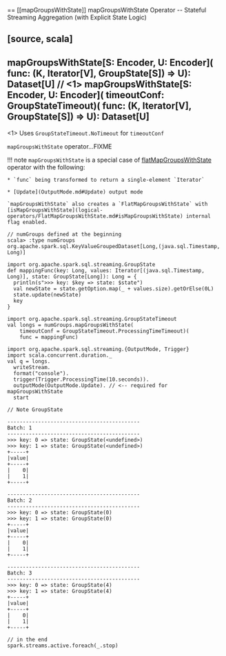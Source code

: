 == [[mapGroupsWithState]] mapGroupsWithState Operator -- Stateful Streaming Aggregation (with Explicit State Logic)

[source, scala]
----
mapGroupsWithState[S: Encoder, U: Encoder](
  func: (K, Iterator[V], GroupState[S]) => U): Dataset[U] // <1>
mapGroupsWithState[S: Encoder, U: Encoder](
  timeoutConf: GroupStateTimeout)(
  func: (K, Iterator[V], GroupState[S]) => U): Dataset[U]
----
<1> Uses `GroupStateTimeout.NoTimeout` for `timeoutConf`

`mapGroupsWithState` operator...FIXME

!!! note
    `mapGroupsWithState` is a special case of [flatMapGroupsWithState](spark-sql-streaming-KeyValueGroupedDataset-flatMapGroupsWithState.md) operator with the following:

    * `func` being transformed to return a single-element `Iterator`

    * [Update](OutputMode.md#Update) output mode

    `mapGroupsWithState` also creates a `FlatMapGroupsWithState` with [isMapGroupsWithState](logical-operators/FlatMapGroupsWithState.md#isMapGroupsWithState) internal flag enabled.

```text
// numGroups defined at the beginning
scala> :type numGroups
org.apache.spark.sql.KeyValueGroupedDataset[Long,(java.sql.Timestamp, Long)]

import org.apache.spark.sql.streaming.GroupState
def mappingFunc(key: Long, values: Iterator[(java.sql.Timestamp, Long)], state: GroupState[Long]): Long = {
  println(s">>> key: $key => state: $state")
  val newState = state.getOption.map(_ + values.size).getOrElse(0L)
  state.update(newState)
  key
}

import org.apache.spark.sql.streaming.GroupStateTimeout
val longs = numGroups.mapGroupsWithState(
    timeoutConf = GroupStateTimeout.ProcessingTimeTimeout)(
    func = mappingFunc)

import org.apache.spark.sql.streaming.{OutputMode, Trigger}
import scala.concurrent.duration._
val q = longs.
  writeStream.
  format("console").
  trigger(Trigger.ProcessingTime(10.seconds)).
  outputMode(OutputMode.Update). // <-- required for mapGroupsWithState
  start

// Note GroupState

-------------------------------------------
Batch: 1
-------------------------------------------
>>> key: 0 => state: GroupState(<undefined>)
>>> key: 1 => state: GroupState(<undefined>)
+-----+
|value|
+-----+
|    0|
|    1|
+-----+

-------------------------------------------
Batch: 2
-------------------------------------------
>>> key: 0 => state: GroupState(0)
>>> key: 1 => state: GroupState(0)
+-----+
|value|
+-----+
|    0|
|    1|
+-----+

-------------------------------------------
Batch: 3
-------------------------------------------
>>> key: 0 => state: GroupState(4)
>>> key: 1 => state: GroupState(4)
+-----+
|value|
+-----+
|    0|
|    1|
+-----+

// in the end
spark.streams.active.foreach(_.stop)
```
